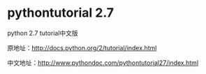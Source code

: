 pythontutorial 2.7
====================

python 2.7 tutorial中文版

原地址：http://docs.python.org/2/tutorial/index.html

中文地址：http://www.pythondoc.com/pythontutorial27/index.html

